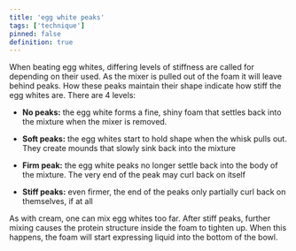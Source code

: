 ```yaml
---
title: 'egg white peaks'
tags: ['technique']
pinned: false
definition: true
---
```


When beating egg whites, differing levels of stiffness are called for depending
on their used. As the mixer is pulled out of the foam it will leave behind
peaks. How these peaks maintain their shape indicate how stiff the egg whites
are. There are 4 levels:

- **No peaks:**  the egg white forms a fine, shiny foam that
    settles back into the mixture when the mixer is removed.
  
- **Soft peaks:**  the egg whites start to hold shape when the
    whisk pulls out. They create mounds that slowly sink back into the mixture
  
- **Firm peak:**  the egg white peaks no longer settle back into
    the body of the mixture. The very end of the peak may curl back on itself
  
- **Stiff peaks:**  even firmer, the end of the peaks only
    partially curl back on themselves, if at all

As with cream, one can mix egg whites too far. After stiff peaks, further mixing
causes the protein structure inside the foam to tighten up. When this happens,
the foam will start expressing liquid into the bottom of the bowl.
